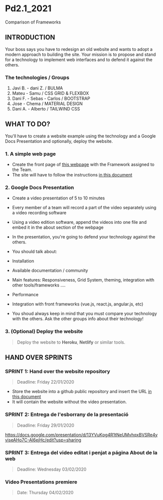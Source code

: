 # Pd2.1_2021
Comparison of Frameworks

## INTRODUCTION
Your boss says you have to redesign an old website and wants to adopt a modern approach to building the site. Your mission is to propose and stand for a technology to implement web interfaces and to defend it against the others.

### The technologies / Groups
1. Javi B. - dani Z. / BULMA
2. Mateu - Samu / CSS GRID & FLEXBOX
3. Dani F. - Sebas - Carlos / BOOTSTRAP
4. Jose - Chema / MATERIAL DESIGN
5. Dani A. - Alberto / TAILWIND CSS
## WHAT TO DO?
You'll have to create a website example using the technology and a Google Docs Presentation and optionally, deploy the website.

### 1. A simple web page
* Create the front page of [this webpage](https://www.w3schools.com/howto/tryhow_website_band.htm#band) with the Framework assigned to the Team.
* The site will have to follow the instructions [in this document](https://docs.google.com/document/d/1ZQ64qEARAcRYk9TDjlfnI6lt_QjAU4DblGibuAwuQVE/edit)
### 2. Google Docs Presentation
* Create a video presentation of 5 to 10 minutes

* Every member of a team will record a part of the video separately using a video recording software

* Using a video edition software, append the videos into one file and embed it in the about section of the webpage

* In the presentation, you're going to defend your technology against the others.

* You should talk about:

*  Installation
*  Available documentation / community
*  Main features: Responsiveness, Grid System, theming, integration with other tools/frameworks ....
*  Performance
*  Integration with front frameworks (vue.js, react.js, angular.js, etc)
* You shoud always keep in mind that you must compare your technology with the others. Ask the other groups info about their technology!

### 3. (Optional) Deploy the website
> Deploy the website to **Heroku**, **Netlify** or similar tools.

## HAND OVER SPRINTS
### SPRINT 1: Hand over the website repository
> Deadline: Friday 22/01/2020

* Store the website into a github public repository and insert the URL [in this document](https://docs.google.com/spreadsheets/d/1ymNPMas7skRIr2i3mFZtaIYn-Gb7QR_z5bPOZPeZFDI/edit#gid=0)
* It will contain the website without the video presentation.
### SPRINT 2: Entrega de l'esborrany de la presentació
> Deadline: Friday 29/01/2020

https://docs.google.com/presentation/d/13YVuKpg4R1tNeUMvhqxBVSRe4yviseAHo7C-Al6ejHc/edit?usp=sharing

### SPRINT 3: Entrega del video editat i penjat a página About de la web
> Deadline: Wednesday 03/02/2020

### Video Presentations premiere
> Date: Thursday 04/02/2020